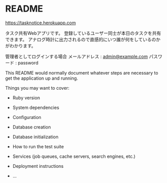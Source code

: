 # README

https://tasknotice.herokuapp.com

タスク共有Webアプリです。 登録しているユーザー同士が本日のタスクを共有できます。
アナログ時計に出力されるので直感的にいつ誰が何をしているのかがわかります。

管理者としてログインする場合
メールアドレス : admin@example.com
パスワード : password


This README would normally document whatever steps are necessary to get the
application up and running.

Things you may want to cover:

* Ruby version

* System dependencies

* Configuration

* Database creation

* Database initialization

* How to run the test suite

* Services (job queues, cache servers, search engines, etc.)

* Deployment instructions

* ...
